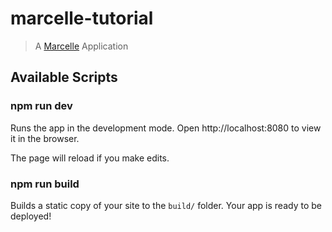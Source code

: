 # marcelle-tutorial

> A [Marcelle](https://marcelle.netlify.app) Application

## Available Scripts

### npm run dev

Runs the app in the development mode.
Open http://localhost:8080 to view it in the browser.

The page will reload if you make edits.

### npm run build

Builds a static copy of your site to the `build/` folder.
Your app is ready to be deployed!
